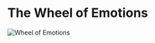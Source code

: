 # The Wheel of Emotions
![Wheel of Emotions](https://defendinnocence.org/wp-content/uploads/2019/01/DI_EmotionWheel-v02_Artboard-2-min.png.pagespeed.ce.CZvQX0roGr.png)
